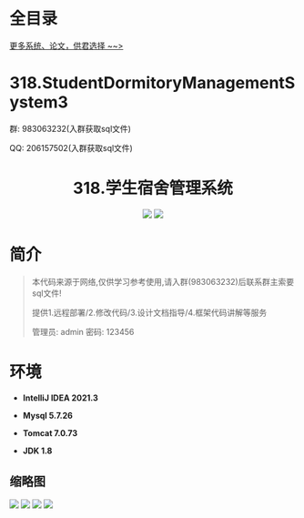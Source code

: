 # 全目录

[更多系统、论文，供君选择 ~~>](https://www.bitwise.net.cn)

# 318.StudentDormitoryManagementSystem3

<p>群: 983063232(入群获取sql文件)</p>
<p>QQ: 206157502(入群获取sql文件)</p>

<p><h1 align="center">318.学生宿舍管理系统</h1></p>


<p align="center">
	<img src="https://img.shields.io/badge/jdk-1.8-orange.svg"/>
    <img src="https://img.shields.io/badge/Swing-5.x-lightgrey.svg"/>
</p>

# 简介

> 本代码来源于网络,仅供学习参考使用,请入群(983063232)后联系群主索要sql文件!
>
> 提供1.远程部署/2.修改代码/3.设计文档指导/4.框架代码讲解等服务
>
> 管理员: admin   密码: 123456


# 环境

- <b>IntelliJ IDEA 2021.3</b>

- <b>Mysql 5.7.26</b>

- <b>Tomcat 7.0.73</b>

- <b>JDK 1.8</b>




## 缩略图

![](https://bitwise.oss-cn-heyuan.aliyuncs.com/2024/9/10/f8efd646-47d6-416b-9252-155cfbf8a34c.png)
![](https://bitwise.oss-cn-heyuan.aliyuncs.com/2024/9/10/6dc66576-9ba7-4883-9838-4642869fca04.png)
![](https://bitwise.oss-cn-heyuan.aliyuncs.com/2024/9/10/13484568-b989-48ff-a459-393d68ace104.png)
![](https://bitwise.oss-cn-heyuan.aliyuncs.com/2024/9/10/9100333d-f800-45cc-a1ad-c966247389e0.png)






